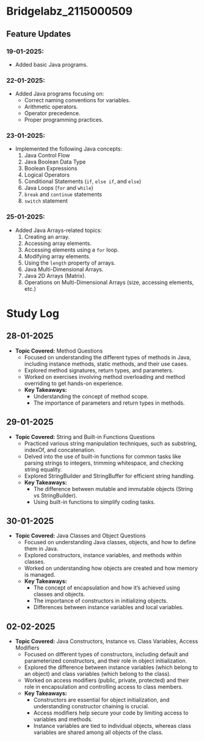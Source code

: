 # Bridgelabz_2115000509

## Feature Updates

### 19-01-2025: 
- Added basic Java programs.

### 22-01-2025: 
- Added Java programs focusing on:
  - Correct naming conventions for variables.
  - Arithmetic operators.
  - Operator precedence.
  - Proper programming practices.

### 23-01-2025: 
- Implemented the following Java concepts:
  1. Java Control Flow
  2. Java Boolean Data Type
  3. Boolean Expressions
  4. Logical Operators
  5. Conditional Statements (`if`, `else if`, and `else`)
  6. Java Loops (`for` and `while`)
  7. `break` and `continue` statements
  8. `switch` statement

### 25-01-2025: 
- Added Java Arrays-related topics:
  1. Creating an array.
  2. Accessing array elements.
  3. Accessing elements using a `for` loop.
  4. Modifying array elements.
  5. Using the `length` property of arrays.
  6. Java Multi-Dimensional Arrays.
  7. Java 2D Arrays (Matrix).
  8. Operations on Multi-Dimensional Arrays (size, accessing elements, etc.)

# Study Log

## 28-01-2025
- **Topic Covered:** Method Questions
  - Focused on understanding the different types of methods in Java, including instance methods, static methods, and their use cases.
  - Explored method signatures, return types, and parameters.
  - Worked on exercises involving method overloading and method overriding to get hands-on experience.
  - **Key Takeaways:**
    - Understanding the concept of method scope.
    - The importance of parameters and return types in methods.

## 29-01-2025
- **Topic Covered:** String and Built-in Functions Questions
  - Practiced various string manipulation techniques, such as substring, indexOf, and concatenation.
  - Delved into the use of built-in functions for common tasks like parsing strings to integers, trimming whitespace, and checking string equality.
  - Explored StringBuilder and StringBuffer for efficient string handling.
  - **Key Takeaways:**
    - The difference between mutable and immutable objects (String vs StringBuilder).
    - Using built-in functions to simplify coding tasks.

## 30-01-2025
- **Topic Covered:** Java Classes and Object Questions
  - Focused on understanding Java classes, objects, and how to define them in Java.
  - Explored constructors, instance variables, and methods within classes.
  - Worked on understanding how objects are created and how memory is managed.
  - **Key Takeaways:**
    - The concept of encapsulation and how it’s achieved using classes and objects.
    - The importance of constructors in initializing objects.
    - Differences between instance variables and local variables.

## 02-02-2025
- **Topic Covered:** Java Constructors, Instance vs. Class Variables, Access Modifiers
  - Focused on different types of constructors, including default and parameterized constructors, and their role in object initialization.
  - Explored the difference between instance variables (which belong to an object) and class variables (which belong to the class).
  - Worked on access modifiers (public, private, protected) and their role in encapsulation and controlling access to class members.
  - **Key Takeaways:**
    - Constructors are essential for object initialization, and understanding constructor chaining is crucial.
    - Access modifiers help secure your code by limiting access to variables and methods.
    - Instance variables are tied to individual objects, whereas class variables are shared among all objects of the class.
